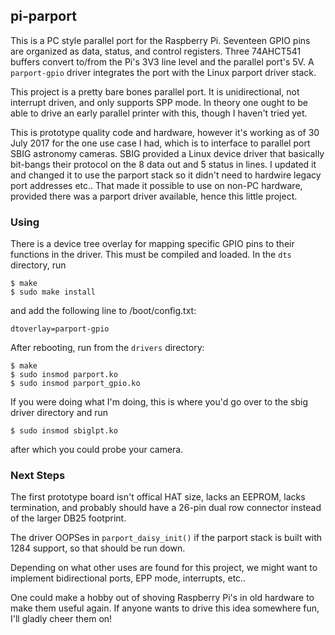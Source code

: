 ## pi-parport

This is a PC style parallel port for the Raspberry Pi.  Seventeen GPIO pins
are organized as data, status, and control registers.  Three 74AHCT541 buffers
convert to/from the Pi's 3V3 line level and the parallel port's 5V.  A
`parport-gpio` driver integrates the port with the Linux parport driver stack.

This project is a pretty bare bones parallel port.  It is unidirectional,
not interrupt driven, and only supports SPP mode.  In theory one ought to
be able to drive an early parallel printer with this, though I haven't
tried yet.

This is prototype quality code and hardware, however it's working as of
30 July 2017 for the one use case I had, which is to interface to parallel
port SBIG astronomy cameras.  SBIG provided a Linux device driver that
basically bit-bangs their protocol on the 8 data out and 5 status in
lines.  I updated it and changed it to use the parport stack so it didn't
need to hardwire legacy port addresses etc..  That made it possible to use
on non-PC hardware, provided there was a parport driver available, hence
this little project.

### Using

There is a device tree overlay for mapping specific GPIO pins to
their functions in the driver.  This must be compiled and loaded.
In the `dts` directory, run
```
$ make
$ sudo make install
```
and add the following line to /boot/config.txt:
```
dtoverlay=parport-gpio
```
After rebooting, run from the `drivers` directory:
```
$ make
$ sudo insmod parport.ko
$ sudo insmod parport_gpio.ko
```
If you were doing what I'm doing, this is where you'd go over to
the sbig driver directory and run
```
$ sudo insmod sbiglpt.ko
```
after which you could probe your camera.

### Next Steps

The first prototype board isn't offical HAT size, lacks an EEPROM,
lacks termination, and probably should have a 26-pin dual row
connector instead of the larger DB25 footprint.

The driver OOPSes in `parport_daisy_init()` if the parport stack is
built with 1284 support, so that should be run down.

Depending on what other uses are found for this project, we might
want to implement bidirectional ports, EPP mode, interrupts, etc..

One could make a hobby out of shoving Raspberry Pi's in old hardware
to make them useful again.  If anyone wants to drive this idea somewhere
fun, I'll gladly cheer them on!
